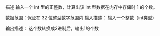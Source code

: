 描述
输入一个 int 型的正整数，计算出该 int 型数据在内存中存储时 1 的个数。

数据范围：保证在 32 位整型数字范围内
输入描述：
 输入一个整数（int类型）

输出描述：
 这个数转换成2进制后，输出1的个数